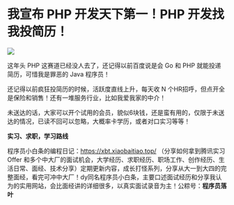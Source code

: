 # 我宣布 PHP 开发天下第一！PHP 开发找我投简历！

![](https://pic.yupi.icu/5563/202508062013162.png)

这年头 PHP 这赛道已经没人去了，还记得以前百度说是会 Go 和 PHP 就能投递简历，可惜我是罪恶的 Java 程序员！

还记得以前疯狂投简历的时候，活跃度直线上升，每天收 N 个HR招呼，但点开全是保险和销售！还有一堆服务行业，比如我爱我家的中介！

未送达的话，大家可以开个试用的会员，貌似6块钱，还是蛮有用的，仅限于未送达的情况，已读不回可以忽略，大概率卡学历，或者对口实习等等！

**实习、求职，学习路线**

程序员小白条的编程日记：https://xbt.xiaobaitiao.top/ （分享如何拿到腾讯实习 Offer 和多个中大厂的面试机会，大学经历、求职经历、职场工作、创作经历、生活日常、面经、技术分享）定期更新内容，成长打怪系列，分享从大一到大四的完整面经，看完可冲中大厂！dy同名程序员小白条，主要口述面试经历和分享我认为的实用网站，会比面经讲的详细很多，以真实面试录音为主！公粽号：**程序员落叶**